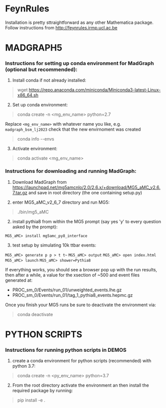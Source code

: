 # FeynRules

Installation is pretty sttraightforward as any other Mathematica package. Follow instructions from http://feynrules.irmp.ucl.ac.be

# MADGRAPH5

### Instructions for setting up conda environment for MadGraph (optional but recommended):


1. Install conda if not already installed:
  
  > wget https://repo.anaconda.com/miniconda/Miniconda3-latest-Linux-x86_64.sh

2. Set up conda environment:
  
  > conda create -n <mg_env_name> python=2.7
  
Replace `<mg_env_name>` with whatever name you like, e.g. `madgraph_bsm_lj2023`
check that the new envirnoment was created
 
  > conda info --envs

3. Activate environment:

  > conda activate <mg_env_name>

### Instructions for downloading and running MadGraph:

1. Download MadGraph from https://launchpad.net/mg5amcnlo/2.0/2.6.x/+download/MG5_aMC_v2.6.7.tar.gz and save in root directory (the one containing setup.py)

1. enter MG5_aMC_v2_6_7 directory and run MG5:

  > ./bin/mg5_aMC

2. install pythia8 from within the MG5 prompt (say yes 'y' to every question asked by the prompt):

  `MG5_aMC> install mg5amc_py8_interface`

3. test setup by simulating 10k ttbar events:

  `MG5_aMC> generate p p > t t~`
  `MG5_aMC> output` 
  `MG5_aMC> open index.html`
  `MG5_aMC> launch` 
  `MG5_aMC> shower=Pythia8`

If everything works, you should see a browser pop up with the run results, then after a while, a value for the xsection of ~500 and event files generated at:

 - PROC_sm_0/Events/run_01/unweighted_events.lhe.gz 
 - PROC_sm_0/Events/run_01/tag_1_pythia8_events.hepmc.gz 

Once you finish your MG5 runs be sure to deactivate the environment via:

  > conda deactivate

# PYTHON SCRIPTS

### Instructions for running python scripts in DEMOS
  
1. create a conda environment for python scripts (recommended) with python 3.7:

  > conda create -n <py_env_name> python=3.7

2. From the root directory activate the environment an then install the required package by running:

  > pip install -e .

